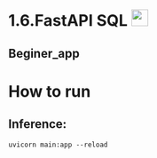 # 1.6.FastAPI SQL <image src="https://fastapi.tiangolo.com/img/favicon.png" width = "30">
## Beginer_app

# How to run
## Inference:
```
uvicorn main:app --reload
```
 